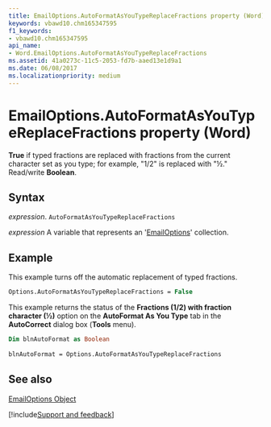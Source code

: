 ```yaml
---
title: EmailOptions.AutoFormatAsYouTypeReplaceFractions property (Word)
keywords: vbawd10.chm165347595
f1_keywords:
- vbawd10.chm165347595
api_name:
- Word.EmailOptions.AutoFormatAsYouTypeReplaceFractions
ms.assetid: 41a0273c-11c5-2053-fd7b-aaed13e1d9a1
ms.date: 06/08/2017
ms.localizationpriority: medium
---
```



# EmailOptions.AutoFormatAsYouTypeReplaceFractions property (Word)

 **True** if typed fractions are replaced with fractions from the current character set as you type; for example, "1/2" is replaced with "½." Read/write **Boolean**.


## Syntax

_expression_. `AutoFormatAsYouTypeReplaceFractions`

_expression_ A variable that represents an '[EmailOptions](Word.EmailOptions.md)' collection.


## Example

This example turns off the automatic replacement of typed fractions.


```vb
Options.AutoFormatAsYouTypeReplaceFractions = False
```

This example returns the status of the **Fractions (1/2) with fraction character (½)** option on the **AutoFormat As You Type** tab in the **AutoCorrect** dialog box (**Tools** menu).




```vb
Dim blnAutoFormat as Boolean 
 
blnAutoFormat = Options.AutoFormatAsYouTypeReplaceFractions
```


## See also


[EmailOptions Object](Word.EmailOptions.md)

[!include[Support and feedback](~/includes/feedback-boilerplate.md)]
